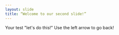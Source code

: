 ```yaml
---
layout: slide
title: “Welcome to our second slide!”
---
```

Your test "let's do this!"
Use the left arrow to go back!
